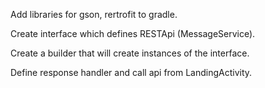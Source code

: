 Add libraries for gson, rertrofit to gradle.

Create interface which defines RESTApi (MessageService).

Create a builder that will create instances of the interface.

Define response handler and call api from LandingActivity.